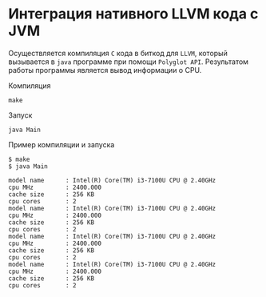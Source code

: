 # Интеграция нативного LLVM кода с JVM

Осуществляется компиляция `C` кода в биткод для `LLVM`, который вызывается в `java` программе при помощи `Polyglot API`. Результатом работы программы является вывод информации о CPU.

Компиляция
```
make
```

Запуск
```
java Main
```

Пример компиляции и запуска
```
$ make
$ java Main

model name      : Intel(R) Core(TM) i3-7100U CPU @ 2.40GHz
cpu MHz         : 2400.000
cache size      : 256 KB
cpu cores       : 2
model name      : Intel(R) Core(TM) i3-7100U CPU @ 2.40GHz
cpu MHz         : 2400.000
cache size      : 256 KB
cpu cores       : 2
model name      : Intel(R) Core(TM) i3-7100U CPU @ 2.40GHz
cpu MHz         : 2400.000
cache size      : 256 KB
cpu cores       : 2
model name      : Intel(R) Core(TM) i3-7100U CPU @ 2.40GHz
cpu MHz         : 2400.000
cache size      : 256 KB
cpu cores       : 2
```